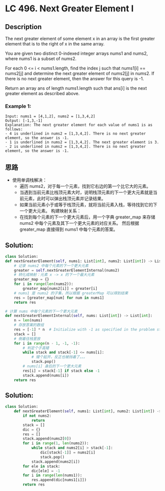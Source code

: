 # LC 496. Next Greater Element I

## Description
The next greater element of some element x in an array is the first greater element that is to the right of x in the same array.

You are given two distinct 0-indexed integer arrays nums1 and nums2, where nums1 is a subset of nums2.

For each 0 <= i < nums1.length, find the index j such that nums1[i] == nums2[j] and determine the next greater element of nums2[j] in nums2. If there is no next greater element, then the answer for this query is -1.

Return an array ans of length nums1.length such that ans[i] is the next greater element as described above.

### Example 1:

```
Input: nums1 = [4,1,2], nums2 = [1,3,4,2]
Output: [-1,3,-1]
Explanation: The next greater element for each value of nums1 is as follows:
- 4 is underlined in nums2 = [1,3,4,2]. There is no next greater element, so the answer is -1.
- 1 is underlined in nums2 = [1,3,4,2]. The next greater element is 3.
- 2 is underlined in nums2 = [1,3,4,2]. There is no next greater element, so the answer is -1.
```
## 思路
* 使用单调栈解决：
    * 遍历 nums2，对于每一个元素，找到它右边的第一个比它大的元素。
    * 当遇到当前元素比栈顶元素大时，说明栈顶元素的下一个更大元素就是当前元素，此时可以弹出栈顶元素并记录结果。
    * 如果当前元素小于或等于栈顶元素，就将当前元素入栈，等待找到它的下一个更大元素。
构建映射关系：
    * 在找到每个元素的下一个更大元素后，用一个字典 greater_map 来存储 nums2 中每个元素及其下一个更大元素的对应关系。
然后根据 greater_map 直接得到 nums1 中每个元素的答案。

## Solution:

```py
class Solution:
def nextGreaterElement(self, nums1: List[int], nums2: List[int]) -> List[int]:
    # 记录 nums2 中每个元素的下一个更大元素
    greater = self.nextGreaterElementInternal(nums2)
    # 转化成映射：元素 x -> x 的下一个最大元素
    greater_map = {}
    for i in range(len(nums2)):
        greater_map[nums2[i]] = greater[i]
    # nums1 是 nums2 的子集，所以根据 greaterMap 可以得到结果
    res = [greater_map[num] for num in nums1]
    return res

# 计算 nums 中每个元素的下一个更大元素
def nextGreaterElementInternal(self, nums: List[int]) -> List[int]:
    n = len(nums)
    # 存放答案的数组
    res = [-1] * n  # Initialize with -1 as specified in the problem statement
    stack = []
    # 倒着往栈里放
    for i in range(n - 1, -1, -1):
        # 判定个子高矮
        while stack and stack[-1] <= nums[i]:
            # 矮个起开，反正也被挡着了。。。
            stack.pop()
        # nums[i] 身后的下一个更大元素
        res[i] = stack[-1] if stack else -1
        stack.append(nums[i])
    return res
```

## Solution:
```py
class Solution:
    def nextGreaterElement(self, nums1: List[int], nums2: List[int]) -> List[int]:
        if not nums2:
            return
        stack = []
        dic = {}
        res = []
        stack.append(nums2[0])
        for i in range(1, len(nums2)):
            while stack and nums2[i] > stack[-1]:
                dic[stack[-1]] = nums2[i]
                stack.pop()
            stack.append(nums2[i])
        for ele in stack:
            dic[ele] = -1
        for i in range(len(nums1)):
            res.append(dic[nums1[i]])  
        return res
````